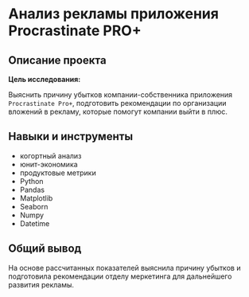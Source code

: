 # Анализ рекламы приложения Procrastinate PRO+

## Описание проекта

**Цель исследования:**

Выяснить причину убытков компании-собственника приложения `Procrastinate Pro+`, подготовить рекомендации по организации вложений в рекламу, которые помогут компании выйти в плюс.

## Навыки и инструменты

+ когортный анализ
+ юнит-экономика
+ продуктовые  метрики
+ Python
+ Pandas
+ Matplotlib
+ Seaborn
+ Numpy
+ Datetime


## Общий вывод
На основе рассчитанных показателей выяснила причину убытков и подготовила рекомендации отделу меркетинга для дальнейшего развития рекламы.
